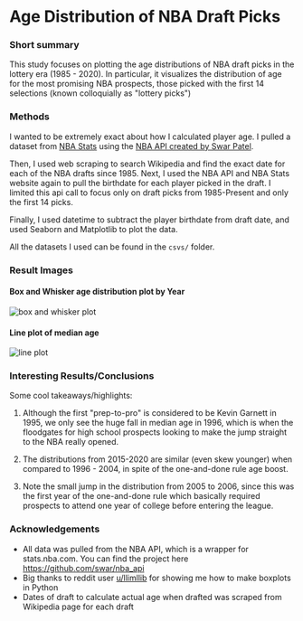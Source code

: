 # Age Distribution of NBA Draft Picks

### Short summary

This study focuses on plotting the age distributions of NBA draft picks
in the lottery era (1985 - 2020). In particular, it visualizes the distribution
of age for the most promising NBA prospects, those picked with the first 14 
selections (known colloquially as "lottery picks")

### Methods

I wanted to be extremely exact about how I calculated player age. I pulled a dataset
from [NBA Stats](stats.nba.com) using the [NBA API created by Swar Patel](https://github.com/swar/nba_api).

Then, I used web scraping to search Wikipedia and find the exact date for each of the NBA
drafts since 1985. Next, I used the NBA API and NBA Stats website again to pull the birthdate
for each player picked in the draft. I limited this api call to focus only on draft picks from
1985-Present and only the first 14 picks.

Finally, I used datetime to subtract the player birthdate from draft date, and used
Seaborn and Matplotlib to plot the data. 

All the datasets I used can be found in the `csvs/` folder.

### Result Images

#### Box and Whisker age distribution plot by Year
![box and whisker plot](https://i.ibb.co/vx39XwF/age-lottery-boxplot.jpg)


#### Line plot of median age 
![line plot](https://i.ibb.co/Vpfy1z8/age-lottery-lineplot.jpg)

### Interesting Results/Conclusions
Some cool takeaways/highlights:

1. Although the first "prep-to-pro" is considered to be Kevin Garnett in 1995, we only see the huge fall in median age in 1996, which is when the floodgates for high school prospects
looking to make the jump straight to the NBA really opened.

2. The distributions from 2015-2020 are similar (even skew younger) when compared to 1996 - 2004, in spite of the one-and-done rule age boost.

3. Note the small jump in the distribution from 2005 to 2006, since this was the first year of the one-and-done rule which basically required prospects to attend one year of college before entering the league.


### Acknowledgements
- All data was pulled from the NBA API, which is a wrapper for stats.nba.com. You can find the project here https://github.com/swar/nba_api
- Big thanks to reddit user [u/llimllib](http://reddit.com/u/llimllib) for showing me how to make boxplots in Python
- Dates of draft to calculate actual age when drafted was scraped from Wikipedia page for each draft
